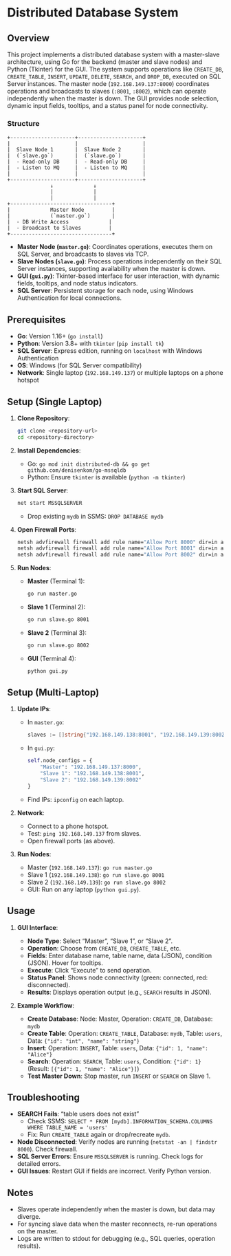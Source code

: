 # Distributed Database System

## Overview

This project implements a distributed database system with a master-slave architecture, using Go for the backend (master and slave nodes) and Python (Tkinter) for the GUI. The system supports operations like `CREATE_DB`, `CREATE_TABLE`, `INSERT`, `UPDATE`, `DELETE`, `SEARCH`, and `DROP_DB`, executed on SQL Server instances. The master node (`192.168.149.137:8000`) coordinates operations and broadcasts to slaves (`:8001`, `:8002`), which can operate independently when the master is down. The GUI provides node selection, dynamic input fields, tooltips, and a status panel for node connectivity.

### Structure

```
+---------------------+---------------------+
|                     |                     |
|  Slave Node 1       |  Slave Node 2       |
|  (`slave.go`)       |  (`slave.go`)       |
|  - Read-only DB     |  - Read-only DB     |
|  - Listen to MQ     |  - Listen to MQ     |
|                     |                     |
+---------------------+---------------------+
              ↓             ↓
              |             |
              |             |
+---------------------------------+
|             Master Node         |
|             (`master.go`)       |
|  - DB Write Access             |
|  - Broadcast to Slaves         |
+---------------------------------+
```

- **Master Node (`master.go`)**: Coordinates operations, executes them on SQL Server, and broadcasts to slaves via TCP.
- **Slave Nodes (`slave.go`)**: Process operations independently on their SQL Server instances, supporting availability when the master is down.
- **GUI (`gui.py`)**: Tkinter-based interface for user interaction, with dynamic fields, tooltips, and node status indicators.
- **SQL Server**: Persistent storage for each node, using Windows Authentication for local connections.

## Prerequisites

- **Go**: Version 1.16+ (`go install`)
- **Python**: Version 3.8+ with `tkinter` (`pip install tk`)
- **SQL Server**: Express edition, running on `localhost` with Windows Authentication
- **OS**: Windows (for SQL Server compatibility)
- **Network**: Single laptop (`192.168.149.137`) or multiple laptops on a phone hotspot

## Setup (Single Laptop)

1. **Clone Repository**:
   ```bash
   git clone <repository-url>
   cd <repository-directory>
   ```

2. **Install Dependencies**:
   - Go: `go mod init distributed-db && go get github.com/denisenkom/go-mssqldb`
   - Python: Ensure `tkinter` is available (`python -m tkinter`)

3. **Start SQL Server**:
   ```bash
   net start MSSQLSERVER
   ```
   - Drop existing `mydb` in SSMS: `DROP DATABASE mydb`

4. **Open Firewall Ports**:
   ```bash
   netsh advfirewall firewall add rule name="Allow Port 8000" dir=in action=allow protocol=TCP localport=8000
   netsh advfirewall firewall add rule name="Allow Port 8001" dir=in action=allow protocol=TCP localport=8001
   netsh advfirewall firewall add rule name="Allow Port 8002" dir=in action=allow protocol=TCP localport=8002
   ```

5. **Run Nodes**:
   - **Master** (Terminal 1):
     ```bash
     go run master.go
     ```
   - **Slave 1** (Terminal 2):
     ```bash
     go run slave.go 8001
     ```
   - **Slave 2** (Terminal 3):
     ```bash
     go run slave.go 8002
     ```
   - **GUI** (Terminal 4):
     ```bash
     python gui.py
     ```

## Setup (Multi-Laptop)

1. **Update IPs**:
   - In `master.go`:
     ```go
     slaves := []string{"192.168.149.138:8001", "192.168.149.139:8002"}
     ```
   - In `gui.py`:
     ```python
     self.node_configs = {
         "Master": "192.168.149.137:8000",
         "Slave 1": "192.168.149.138:8001",
         "Slave 2": "192.168.149.139:8002"
     }
     ```
   - Find IPs: `ipconfig` on each laptop.

2. **Network**:
   - Connect to a phone hotspot.
   - Test: `ping 192.168.149.137` from slaves.
   - Open firewall ports (as above).

3. **Run Nodes**:
   - Master (`192.168.149.137`): `go run master.go`
   - Slave 1 (`192.168.149.138`): `go run slave.go 8001`
   - Slave 2 (`192.168.149.139`): `go run slave.go 8002`
   - GUI: Run on any laptop (`python gui.py`).

## Usage

1. **GUI Interface**:
   - **Node Type**: Select “Master”, “Slave 1”, or “Slave 2”.
   - **Operation**: Choose from `CREATE_DB`, `CREATE_TABLE`, etc.
   - **Fields**: Enter database name, table name, data (JSON), condition (JSON). Hover for tooltips.
   - **Execute**: Click “Execute” to send operation.
   - **Status Panel**: Shows node connectivity (green: connected, red: disconnected).
   - **Results**: Displays operation output (e.g., `SEARCH` results in JSON).

2. **Example Workflow**:
   - **Create Database**: Node: Master, Operation: `CREATE_DB`, Database: `mydb`
   - **Create Table**: Operation: `CREATE_TABLE`, Database: `mydb`, Table: `users`, Data: `{"id": "int", "name": "string"}`
   - **Insert**: Operation: `INSERT`, Table: `users`, Data: `{"id": 1, "name": "Alice"}`
   - **Search**: Operation: `SEARCH`, Table: `users`, Condition: `{"id": 1}` (Result: `[{"id": 1, "name": "Alice"}]`)
   - **Test Master Down**: Stop master, run `INSERT` or `SEARCH` on Slave 1.

## Troubleshooting

- **SEARCH Fails**: “table users does not exist”
  - Check SSMS: `SELECT * FROM [mydb].INFORMATION_SCHEMA.COLUMNS WHERE TABLE_NAME = 'users'`
  - Fix: Run `CREATE_TABLE` again or drop/recreate `mydb`.
- **Node Disconnected**: Verify nodes are running (`netstat -an | findstr 8000`). Check firewall.
- **SQL Server Errors**: Ensure `MSSQLSERVER` is running. Check logs for detailed errors.
- **GUI Issues**: Restart GUI if fields are incorrect. Verify Python version.

## Notes

- Slaves operate independently when the master is down, but data may diverge.
- For syncing slave data when the master reconnects, re-run operations on the master.
- Logs are written to stdout for debugging (e.g., SQL queries, operation results).